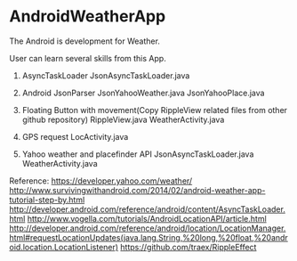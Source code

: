 # AndroidWeatherApp

The Android is development for Weather.

User can learn several skills from this App.

1. AsyncTaskLoader
JsonAsyncTaskLoader.java

2. Android JsonParser
JsonYahooWeather.java
JsonYahooPlace.java

3. Floating Button with movement(Copy RippleView related files from other github repository)
RippleView.java
WeatherActivity.java

4. GPS request
LocActivity.java

5. Yahoo weather and placefinder API
JsonAsyncTaskLoader.java
WeatherActivity.java

Reference:
https://developer.yahoo.com/weather/
http://www.survivingwithandroid.com/2014/02/android-weather-app-tutorial-step-by.html
http://developer.android.com/reference/android/content/AsyncTaskLoader.html
http://www.vogella.com/tutorials/AndroidLocationAPI/article.html
http://developer.android.com/reference/android/location/LocationManager.html#requestLocationUpdates(java.lang.String,%20long,%20float,%20android.location.LocationListener)
https://github.com/traex/RippleEffect


